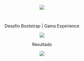 <p align="center">
  <img src="https://user-images.githubusercontent.com/88943961/168207573-366aea90-464f-4e78-a31f-cf88051f925c.png" />
</p>
<br/>

<p align="center">
 Desafio Bootstrap | Gama Experience
</p>
 <p align="center">
  <img src="https://user-images.githubusercontent.com/88943961/168205383-53ddc8f4-10f5-4379-a225-ba5cf30c1bd8.png"/>
</p>

<p align="center">
  Resultado
</p>
<p align="center">
  <img src="https://user-images.githubusercontent.com/98442267/168629239-2eb27284-4447-46ce-b435-0884c93387f6.jpg"/>
</p>
